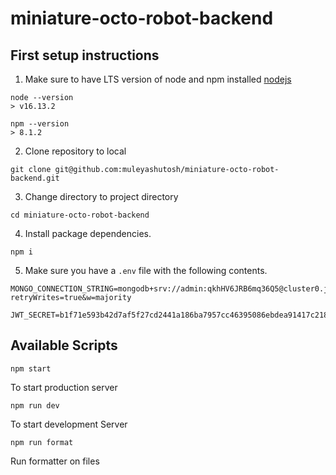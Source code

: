 # miniature-octo-robot-backend

## First setup instructions

  1. Make sure to have LTS version of node and npm installed [nodejs](http://nodejs.org)

    node --version
    > v16.13.2

    npm --version
    > 8.1.2

  2. Clone repository to local

    git clone git@github.com:muleyashutosh/miniature-octo-robot-backend.git

  3. Change directory to project directory

    cd miniature-octo-robot-backend

  4. Install package dependencies.

    npm i

  5. Make sure you have a `.env` file with the following contents.
  
    MONGO_CONNECTION_STRING=mongodb+srv://admin:qkhHV6JRB6mq36Q5@cluster0.jwfdj.mongodb.net/safeShare?retryWrites=true&w=majority

    JWT_SECRET=b1f71e593b42d7af5f27cd2441a186ba7957cc46395086ebdea91417c2187f57


## Available Scripts

`npm start`

To start production server

`npm run dev`

To start development Server

`npm run format`

Run formatter on files


